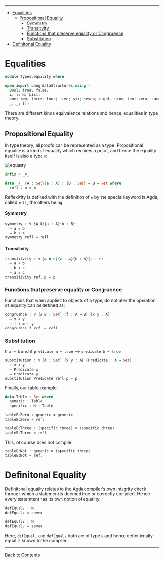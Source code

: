 <!-- START doctoc generated TOC please keep comment here to allow auto update -->
<!-- DON'T EDIT THIS SECTION, INSTEAD RE-RUN doctoc TO UPDATE -->
****

- [Equalities](#equalities)
  - [Propositional Equality](#propositional-equality)
      - [Symmetry](#symmetry)
      - [Transitivity](#transitivity)
    - [Functions that preserve equality or Congruence](#functions-that-preserve-equality-or-congruence)
    - [Substitution](#substitution)
- [Definitonal Equality](#definitonal-equality)

<!-- END doctoc generated TOC please keep comment here to allow auto update -->


# Equalities

```agda
module Types.equality where

open import Lang.dataStructures using (
  Bool; true; false;
  ⊥; ⊤; ℕ; List;
  one; two; three; four; five; six; seven; eight; nine; ten; zero; succ;
  _::_; [])
```

There are different kinds equivalence relations and hence, equalities in type theory.

## Propositional Equality

In type theory, all proofs can be represented as a type. Propositional equality is a kind of equality which requires a proof, and hence the equality itself is also a type `≡`:

![equailty](equailty.png)

```agda
infix 4 _≡_

data _≡_ {A : Set}(a : A) : {B : Set} → B → Set where
  refl : a ≡ a
```

Reflexivity is defined with the definition of `≡` by the special keyword in Agda, called `refl`, the others being:

#### Symmetry

```agda
symmetry : ∀ {A B}{a : A}{b : B}
  → a ≡ b
  → b ≡ a
symmetry refl = refl
```

#### Transitivity

```agda
transitivity : ∀ {A B C}{a : A}{b : B}{c : C}
  → a ≡ b
  → b ≡ c
  → a ≡ c
transitivity refl p = p
```

### Functions that preserve equality or Congruence

Functions that when applied to objects of a type, do not alter the operation of equality can be defined as:

```agda
congruence : ∀ {A B : Set} (f : A → B) {x y : A}
  → x ≡ y
  → f x ≡ f y
congruence f refl = refl
```

### Substitution

If `a = b` and if `predicate a = true` ⟹ `predicate b = true`

```agda
substitution : ∀ {A : Set} {x y : A} (Predicate : A → Set)
  → x ≡ y
  → Predicate x
  → Predicate y
substitution Predicate refl p = p
```

Finally, our table example:

```agda
data Table : Set where
  generic : Table
  specific : ℕ → Table

tableEqZero : generic ≡ generic
tableEqZero = refl

tableEqThree : (specific three) ≡ (specific three)
tableEqThree = refl
```

This, of course does not compile:

```haskell
tableEqNot : generic ≡ (specific three)
tableEqNot = refl
```

# Definitonal Equality

Definitonal equality relates to the Agda compiler's own integrity check through which a statement is deemed true or correctly compiled. Hence every statemtent has its own notion of equality.

```agda
defEqual₁ : ℕ
defEqual₁ = seven

defEqual₂ : ℕ
defEqual₂ = seven
```

Here, `defEqual₁` and `defEqual₂` both are of type `ℕ` and hence definitionally equal is known to the compiler.

****
[Back to Contents](./contents.html)
